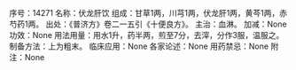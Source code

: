序号：14271
名称：伏龙肝饮
组成：甘草1两，川芎1两，伏龙肝1两，黄芩1两，赤芍药1两。
出处：《普济方》卷二一五引《十便良方》。
主治：血淋。
加减：None
功效：None
用法用量：用水1升，药半两，煎至7分，去滓，分作3服，温服之。
制备方法：上为粗末。
临床应用：None
各家论述：None
用药禁忌：None
附注：None

